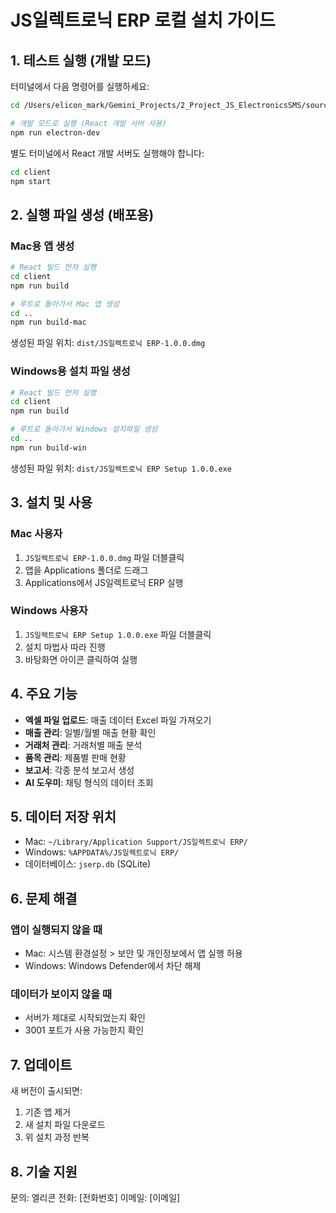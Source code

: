 # JS일렉트로닉 ERP 로컬 설치 가이드

## 1. 테스트 실행 (개발 모드)

터미널에서 다음 명령어를 실행하세요:

```bash
cd /Users/elicon_mark/Gemini_Projects/2_Project_JS_ElectronicsSMS/source_code

# 개발 모드로 실행 (React 개발 서버 사용)
npm run electron-dev
```

별도 터미널에서 React 개발 서버도 실행해야 합니다:
```bash
cd client
npm start
```

## 2. 실행 파일 생성 (배포용)

### Mac용 앱 생성
```bash
# React 빌드 먼저 실행
cd client
npm run build

# 루트로 돌아가서 Mac 앱 생성
cd ..
npm run build-mac
```

생성된 파일 위치: `dist/JS일렉트로닉 ERP-1.0.0.dmg`

### Windows용 설치 파일 생성
```bash
# React 빌드 먼저 실행
cd client
npm run build

# 루트로 돌아가서 Windows 설치파일 생성
cd ..
npm run build-win
```

생성된 파일 위치: `dist/JS일렉트로닉 ERP Setup 1.0.0.exe`

## 3. 설치 및 사용

### Mac 사용자
1. `JS일렉트로닉 ERP-1.0.0.dmg` 파일 더블클릭
2. 앱을 Applications 폴더로 드래그
3. Applications에서 JS일렉트로닉 ERP 실행

### Windows 사용자
1. `JS일렉트로닉 ERP Setup 1.0.0.exe` 파일 더블클릭
2. 설치 마법사 따라 진행
3. 바탕화면 아이콘 클릭하여 실행

## 4. 주요 기능

- **엑셀 파일 업로드**: 매출 데이터 Excel 파일 가져오기
- **매출 관리**: 일별/월별 매출 현황 확인
- **거래처 관리**: 거래처별 매출 분석
- **품목 관리**: 제품별 판매 현황
- **보고서**: 각종 분석 보고서 생성
- **AI 도우미**: 채팅 형식의 데이터 조회

## 5. 데이터 저장 위치

- Mac: `~/Library/Application Support/JS일렉트로닉 ERP/`
- Windows: `%APPDATA%/JS일렉트로닉 ERP/`
- 데이터베이스: `jserp.db` (SQLite)

## 6. 문제 해결

### 앱이 실행되지 않을 때
- Mac: 시스템 환경설정 > 보안 및 개인정보에서 앱 실행 허용
- Windows: Windows Defender에서 차단 해제

### 데이터가 보이지 않을 때
- 서버가 제대로 시작되었는지 확인
- 3001 포트가 사용 가능한지 확인

## 7. 업데이트

새 버전이 출시되면:
1. 기존 앱 제거
2. 새 설치 파일 다운로드
3. 위 설치 과정 반복

## 8. 기술 지원

문의: 엘리콘
전화: [전화번호]
이메일: [이메일]